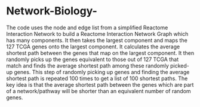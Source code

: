 # Network-Biology-
The code uses the node and edge list from a simplified Reactome Interaction Network to build a Reactome Interaction Network Graph which has many components. It then takes the largest component and maps the 127 TCGA genes onto the largest component. It calculates the average shortest path between the genes that map on the largest component. It then randomly picks up the genes equivalent to those out of 127 TCGA that match and finds the average shortest path among these randomly picked-up genes. This step of randomly picking up genes and finding the average shortest path is repeated 100 times to get a list of 100 shortest paths. The key idea is that the average shortest path between the genes which are part of a network/pathway will be shorter than an equivalent number of random genes.
